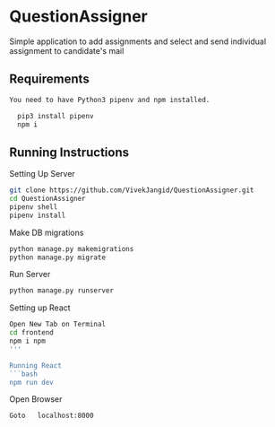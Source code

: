 # QuestionAssigner
Simple application to add assignments and select and send individual assignment to candidate's mail

## Requirements 

```bash
You need to have Python3 pipenv and npm installed.

  pip3 install pipenv
  npm i
```

## Running Instructions

Setting Up Server

```bash
git clone https://github.com/VivekJangid/QuestionAssigner.git
cd QuestionAssigner
pipenv shell
pipenv install
```

Make DB migrations
```bash
python manage.py makemigrations
python manage.py migrate
```

Run Server
```bash
python manage.py runserver
```

 
 Setting up React
 ```bash
 Open New Tab on Terminal
 cd frontend
 npm i npm
 '''
 
 Running React
 ```bash
 npm run dev
 ```
 
Open Browser
```bash
Goto   localhost:8000
```
